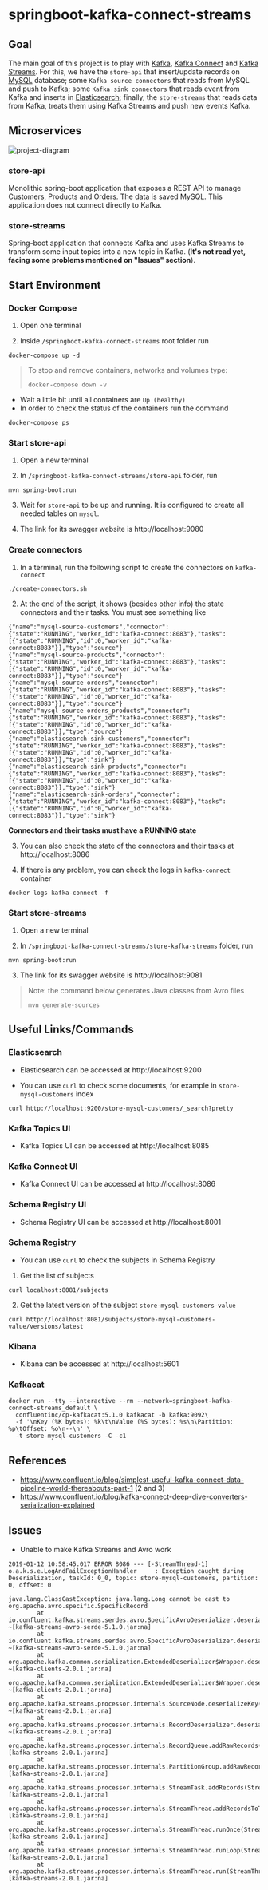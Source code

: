 # springboot-kafka-connect-streams

## Goal

The main goal of this project is to play with [Kafka](https://kafka.apache.org),
[Kafka Connect](https://docs.confluent.io/current/connect/index.html) and
[Kafka Streams](https://docs.confluent.io/current/streams/index.html). For this, we have the `store-api` that
insert/update records on [MySQL](https://www.mysql.com) database; some `Kafka source connectors` that reads from MySQL
and push to Kafka; some `Kafka sink connectors` that reads event from Kafka and inserts in
[Elasticsearch](https://www.elastic.co); finally, the `store-streams` that reads data from Kafka, treats them using
Kafka Streams and push new events Kafka. 

## Microservices

![project-diagram](images/project-diagram.png)

### store-api

Monolithic spring-boot application that exposes a REST API to manage Customers, Products and Orders. The data is saved
MySQL. This application does not connect directly to Kafka. 

### store-streams

Spring-boot application that connects Kafka and uses Kafka Streams to transform some input topics into a new topic in
Kafka. (**It's not read yet, facing some problems mentioned on "Issues" section**).  

## Start Environment

### Docker Compose

1. Open one terminal

2. Inside `/springboot-kafka-connect-streams` root folder run
```
docker-compose up -d
```
> To stop and remove containers, networks and volumes type:
> ```
> docker-compose down -v
> ```

- Wait a little bit until all containers are `Up (healthy)`
- In order to check the status of the containers run the command
```
docker-compose ps
```

### Start store-api

1. Open a new terminal

2. In `/springboot-kafka-connect-streams/store-api` folder, run
```
mvn spring-boot:run
```

3. Wait for `store-api` to be up and running. It is configured to create all needed tables on `mysql`.

4. The link for its swagger website is http://localhost:9080

### Create connectors

1. In a terminal, run the following script to create the connectors on `kafka-connect`
```
./create-connectors.sh
```

2. At the end of the script, it shows (besides other info) the state connectors and their tasks. You must see something like
```
{"name":"mysql-source-customers","connector":{"state":"RUNNING","worker_id":"kafka-connect:8083"},"tasks":[{"state":"RUNNING","id":0,"worker_id":"kafka-connect:8083"}],"type":"source"}
{"name":"mysql-source-products","connector":{"state":"RUNNING","worker_id":"kafka-connect:8083"},"tasks":[{"state":"RUNNING","id":0,"worker_id":"kafka-connect:8083"}],"type":"source"}
{"name":"mysql-source-orders","connector":{"state":"RUNNING","worker_id":"kafka-connect:8083"},"tasks":[{"state":"RUNNING","id":0,"worker_id":"kafka-connect:8083"}],"type":"source"}
{"name":"mysql-source-orders_products","connector":{"state":"RUNNING","worker_id":"kafka-connect:8083"},"tasks":[{"state":"RUNNING","id":0,"worker_id":"kafka-connect:8083"}],"type":"source"}
{"name":"elasticsearch-sink-customers","connector":{"state":"RUNNING","worker_id":"kafka-connect:8083"},"tasks":[{"state":"RUNNING","id":0,"worker_id":"kafka-connect:8083"}],"type":"sink"}
{"name":"elasticsearch-sink-products","connector":{"state":"RUNNING","worker_id":"kafka-connect:8083"},"tasks":[{"state":"RUNNING","id":0,"worker_id":"kafka-connect:8083"}],"type":"sink"}
{"name":"elasticsearch-sink-orders","connector":{"state":"RUNNING","worker_id":"kafka-connect:8083"},"tasks":[{"state":"RUNNING","id":0,"worker_id":"kafka-connect:8083"}],"type":"sink"}
```
**Connectors and their tasks must have a RUNNING state**

3. You can also check the state of the connectors and their tasks at http://localhost:8086

4. If there is any problem, you can check the logs in `kafka-connect` container
```
docker logs kafka-connect -f
```

### Start store-streams

1. Open a new terminal

2. In `/springboot-kafka-connect-streams/store-kafka-streams` folder, run
```
mvn spring-boot:run
```

3. The link for its swagger website is http://localhost:9081

> Note: the command below generates Java classes from Avro files
> ```
> mvn generate-sources
> ```

## Useful Links/Commands

### Elasticsearch

- Elasticsearch can be accessed at http://localhost:9200

- You can use `curl` to check some documents, for example in `store-mysql-customers` index
```
curl http://localhost:9200/store-mysql-customers/_search?pretty
```

### Kafka Topics UI

- Kafka Topics UI can be accessed at http://localhost:8085

### Kafka Connect UI

- Kafka Connect UI can be accessed at http://localhost:8086

### Schema Registry UI

- Schema Registry UI can be accessed at http://localhost:8001

### Schema Registry

- You can use `curl` to check the subjects in Schema Registry

1. Get the list of subjects
```
curl localhost:8081/subjects
```
2. Get the latest version of the subject `store-mysql-customers-value`
```
curl http://localhost:8081/subjects/store-mysql-customers-value/versions/latest
```

### Kibana

- Kibana can be accessed at http://localhost:5601

### Kafkacat

```
docker run --tty --interactive --rm --network=springboot-kafka-connect-streams_default \
  confluentinc/cp-kafkacat:5.1.0 kafkacat -b kafka:9092\
  -f '\nKey (%K bytes): %k\t\nValue (%S bytes): %s\n\Partition: %p\tOffset: %o\n--\n' \
  -t store-mysql-customers -C -c1
```

## References

- https://www.confluent.io/blog/simplest-useful-kafka-connect-data-pipeline-world-thereabouts-part-1 (2 and 3)
- https://www.confluent.io/blog/kafka-connect-deep-dive-converters-serialization-explained

## Issues

- Unable to make Kafka Streams and Avro work
```
2019-01-12 10:58:45.017 ERROR 8086 --- [-StreamThread-1] o.a.k.s.e.LogAndFailExceptionHandler     : Exception caught during Deserialization, taskId: 0_0, topic: store-mysql-customers, partition: 0, offset: 0

java.lang.ClassCastException: java.lang.Long cannot be cast to org.apache.avro.specific.SpecificRecord
        at io.confluent.kafka.streams.serdes.avro.SpecificAvroDeserializer.deserialize(SpecificAvroDeserializer.java:66) ~[kafka-streams-avro-serde-5.1.0.jar:na]
        at io.confluent.kafka.streams.serdes.avro.SpecificAvroDeserializer.deserialize(SpecificAvroDeserializer.java:38) ~[kafka-streams-avro-serde-5.1.0.jar:na]
        at org.apache.kafka.common.serialization.ExtendedDeserializer$Wrapper.deserialize(ExtendedDeserializer.java:65) ~[kafka-clients-2.0.1.jar:na]
        at org.apache.kafka.common.serialization.ExtendedDeserializer$Wrapper.deserialize(ExtendedDeserializer.java:55) ~[kafka-clients-2.0.1.jar:na]
        at org.apache.kafka.streams.processor.internals.SourceNode.deserializeKey(SourceNode.java:59) ~[kafka-streams-2.0.1.jar:na]
        at org.apache.kafka.streams.processor.internals.RecordDeserializer.deserialize(RecordDeserializer.java:65) ~[kafka-streams-2.0.1.jar:na]
        at org.apache.kafka.streams.processor.internals.RecordQueue.addRawRecords(RecordQueue.java:97) [kafka-streams-2.0.1.jar:na]
        at org.apache.kafka.streams.processor.internals.PartitionGroup.addRawRecords(PartitionGroup.java:117) [kafka-streams-2.0.1.jar:na]
        at org.apache.kafka.streams.processor.internals.StreamTask.addRecords(StreamTask.java:677) [kafka-streams-2.0.1.jar:na]
        at org.apache.kafka.streams.processor.internals.StreamThread.addRecordsToTasks(StreamThread.java:943) [kafka-streams-2.0.1.jar:na]
        at org.apache.kafka.streams.processor.internals.StreamThread.runOnce(StreamThread.java:831) [kafka-streams-2.0.1.jar:na]
        at org.apache.kafka.streams.processor.internals.StreamThread.runLoop(StreamThread.java:767) [kafka-streams-2.0.1.jar:na]
        at org.apache.kafka.streams.processor.internals.StreamThread.run(StreamThread.java:736) [kafka-streams-2.0.1.jar:na]
```